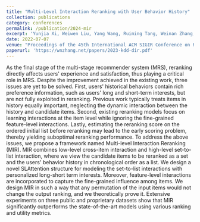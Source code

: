 ```yaml
---
title: "Multi-Level Interaction Reranking with User Behavior History"
collection: publications
category: conferences
permalink: /publication/2024-mir
excerpt: 'Yunjia Xi, Weiwen Liu, Yang Wang, Ruiming Tang, Weinan Zhang, Yue Zhu, Rui Zhang, Yong Yu'
date: 2022-07-07
venue: "Proceedings of the 45th International ACM SIGIR Conference on Research and Development in Information Retrieval (SIGIR'22)"
paperurl: 'https://wnzhang.net/papers/2023-kdd-dir.pdf'
---
```


As the final stage of the multi-stage recommender system (MRS), reranking directly affects users' experience and satisfaction, thus playing a critical role in MRS. Despite the improvement achieved in the existing work, three issues are yet to be solved. First, users' historical behaviors contain rich preference information, such as users' long and short-term interests, but are not fully exploited in reranking. Previous work typically treats items in history equally important, neglecting the dynamic interaction between the history and candidate items. Second, existing reranking models focus on learning interactions at the item level while ignoring the fine-grained feature-level interactions. Lastly, estimating the reranking score on the ordered initial list before reranking may lead to the early scoring problem, thereby yielding suboptimal reranking performance. To address the above issues, we propose a framework named Multi-level Interaction Reranking (MIR). MIR combines low-level cross-item interaction and high-level set-to-list interaction, where we view the candidate items to be reranked as a set and the users' behavior history in chronological order as a list. We design a novel SLAttention structure for modeling the set-to-list interactions with personalized long-short term interests. Moreover, feature-level interactions are incorporated to capture the fine-grained influence among items. We design MIR in such a way that any permutation of the input items would not change the output ranking, and we theoretically prove it. Extensive experiments on three public and proprietary datasets show that MIR significantly outperforms the state-of-the-art models using various ranking and utility metrics.
